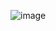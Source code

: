 ![image](https://github.com/Jaiminkapopara/education-web/assets/88267997/325e2960-1ded-41c8-8134-90ad161d9d7b)
